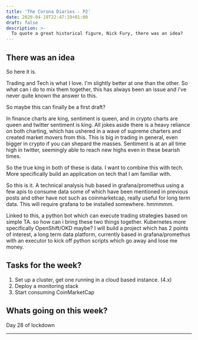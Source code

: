 ```yaml
---
title: 'The Corona Diaries - P2'
date: 2020-04-19T22:47:19+01:00
draft: false
description: >- 
  To quote a great historical figure, Nick Fury, there was an idea?
---
```

## There was an idea

So here it is.

Trading and Tech is what I love. I'm slightly better at one than the other. So what can i do to mix them together, this has always been an issue and i've never quite known the answer to this.

So maybe this can finally be a first draft?

In finance charts are king, sentiment is queen, and in crypto charts are queen and twitter sentiment is king. All jokes aside there is a heavy reliance on both charting, which has ushered in a wave of supreme charters and created market movers from this. This is big in trading in general, even bigger in crypto if you can shepard the masses. Sentiment is at an all time high in twitter, seemingly able to reach new highs even in these bearish times.

So the true king in both of these is data. I want to combine this with tech. More specifically build an application on tech that I am familiar with.

So this is it. A technical analysis hub based in grafana/promethus using a few apis to consume data some of which have been mentioned in previous posts and other have not such as coinmarketcap, really useful for long term data. This will require grafana to be installed somewhere. hmmmmm.

Linked to this, a python bot which can execute trading strategies based on simple TA. so how can i bring these two things together. Kubernetes more specifically OpenShift/OKD maybe? I will build a project which has 2 points of interest, a long term data platform, currently based in grafana/promethus with an executor to kick off python scripts which go away and lose me money.

## Tasks for the week?

1.  Set up a cluster, get one running in a cloud based instance. (4.x)
2.  Deploy a monitoring stack
3. Start consuming CoinMarketCap

## Whats going on this week?

Day 28 of lockdown

----



